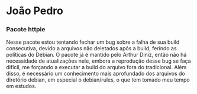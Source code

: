 # João Pedro

### Pacote httpie

Nesse pacote estou tentando fechar um bug sobre a falha de sua build consecutiva, devido a arquivos não deletados após a build, ferindo as políticas do Debian.
O pacote já é mantido pelo Arthur Diniz, então não há necessidade de atualizações nele, embora a reprodução desse bug se faça difícil, me forçando a executar a build do arquivo fora do tradicional.
Além disso, é necessário um conhecimento mais aprofundado dos arquivos do diretório debian, em especial o debian/rules, o que tem tomado meu tempo em estudos.
